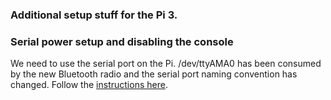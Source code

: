 ### Additional setup stuff for the Pi 3.

### Serial power setup and disabling the console
We need to use the serial port on the Pi.  /dev/ttyAMA0 has been consumed by the new Bluetooth radio and the serial port naming 
convention has changed.  Follow the [instructions here](http://spellfoundry.com/2016/05/29/configuring-gpio-serial-port-raspbian-jessie-including-pi-3/).
